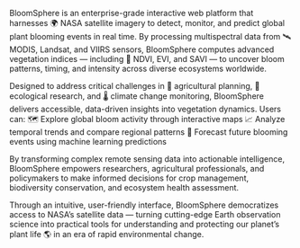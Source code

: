 BloomSphere is an enterprise-grade interactive web platform that harnesses 🌍 NASA satellite imagery to detect, monitor, and predict global plant blooming events in real time. By processing multispectral data from 🛰️ MODIS, Landsat, and VIIRS sensors, BloomSphere computes advanced vegetation indices — including 🌿 NDVI, EVI, and SAVI — to uncover bloom patterns, timing, and intensity across diverse ecosystems worldwide.

Designed to address critical challenges in 🌾 agricultural planning, 🌳 ecological research, and 🌡️ climate change monitoring, BloomSphere delivers accessible, data-driven insights into vegetation dynamics. Users can:
🗺️ Explore global bloom activity through interactive maps
📈 Analyze temporal trends and compare regional patterns
🤖 Forecast future blooming events using machine learning predictions

By transforming complex remote sensing data into actionable intelligence, BloomSphere empowers researchers, agricultural professionals, and policymakers to make informed decisions for crop management, biodiversity conservation, and ecosystem health assessment.

Through an intuitive, user-friendly interface, BloomSphere democratizes access to NASA’s satellite data — turning cutting-edge Earth observation science into practical tools for understanding and protecting our planet’s plant life 🌎 in an era of rapid environmental change.
